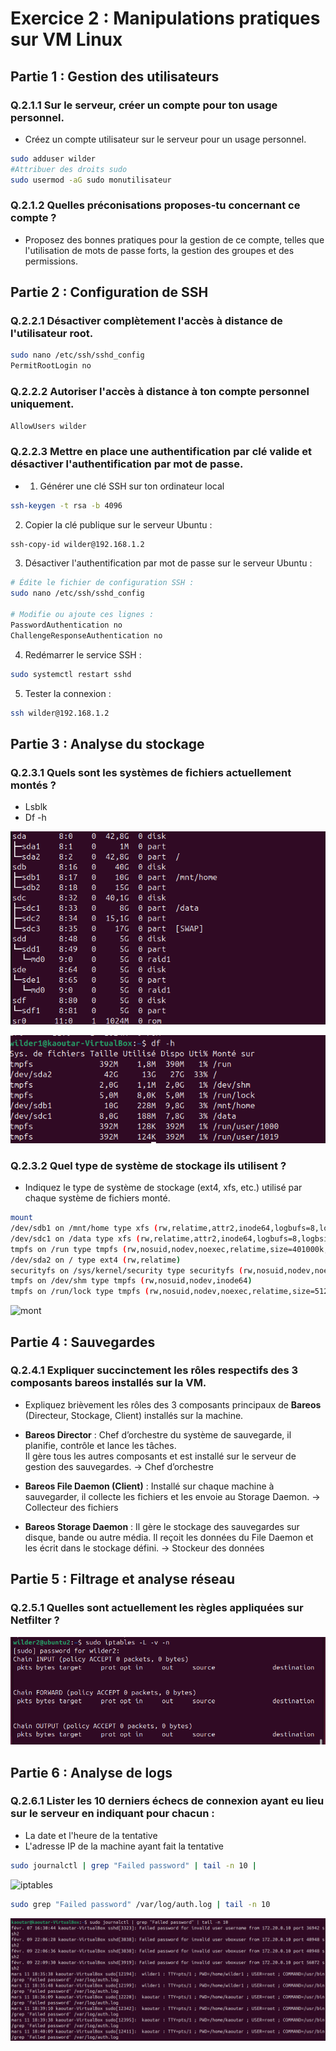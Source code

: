 # Exercice 2 : Manipulations pratiques sur VM Linux

## Partie 1 : Gestion des utilisateurs

### Q.2.1.1 Sur le serveur, créer un compte pour ton usage personnel.
- Créez un compte utilisateur sur le serveur pour un usage personnel.
```bash
sudo adduser wilder
#Attribuer des droits sudo
sudo usermod -aG sudo monutilisateur
```

### Q.2.1.2 Quelles préconisations proposes-tu concernant ce compte ?
- Proposez des bonnes pratiques pour la gestion de ce compte, telles que l'utilisation de mots de passe forts, la gestion des groupes et des permissions.

## Partie 2 : Configuration de SSH

### Q.2.2.1 Désactiver complètement l'accès à distance de l'utilisateur root.

```bash
sudo nano /etc/ssh/sshd_config
PermitRootLogin no
```

### Q.2.2.2 Autoriser l'accès à distance à ton compte personnel uniquement.

```bash
AllowUsers wilder
```

### Q.2.2.3 Mettre en place une authentification par clé valide et désactiver l'authentification par mot de passe.
- 1. Générer une clé SSH sur ton ordinateur local 
```bash
ssh-keygen -t rsa -b 4096
```
2. Copier la clé publique sur le serveur Ubuntu :

```bash
ssh-copy-id wilder@192.168.1.2
```
3. Désactiver l'authentification par mot de passe sur le serveur Ubuntu :
```bash
# Édite le fichier de configuration SSH :
sudo nano /etc/ssh/sshd_config

# Modifie ou ajoute ces lignes :
PasswordAuthentication no
ChallengeResponseAuthentication no
```
4. Redémarrer le service SSH :
```bash
sudo systemctl restart sshd
```
5. Tester la connexion :
```bash
ssh wilder@192.168.1.2
```
## Partie 3 : Analyse du stockage

### Q.2.3.1 Quels sont les systèmes de fichiers actuellement montés ?
- Lsblk
- Df -h

![lsblk](https://github.com/KAOUTARBAH/Checkpoint3_Blanc/blob/main/Images/lsblk.png)

![df](https://github.com/KAOUTARBAH/Checkpoint3_Blanc/blob/main/Images/df.png)

### Q.2.3.2 Quel type de système de stockage ils utilisent ?
- Indiquez le type de système de stockage (ext4, xfs, etc.) utilisé par chaque système de fichiers monté.

```bash
mount 
/dev/sdb1 on /mnt/home type xfs (rw,relatime,attr2,inode64,logbufs=8,logbsize=32k,noquota)
/dev/sdc1 on /data type xfs (rw,relatime,attr2,inode64,logbufs=8,logbsize=32k,noquota)
tmpfs on /run type tmpfs (rw,nosuid,nodev,noexec,relatime,size=401000k,mode=755,inode64)
/dev/sda2 on / type ext4 (rw,relatime)
securityfs on /sys/kernel/security type securityfs (rw,nosuid,nodev,noexec,relatime)
tmpfs on /dev/shm type tmpfs (rw,nosuid,nodev,inode64)
tmpfs on /run/lock type tmpfs (rw,nosuid,nodev,noexec,relatime,size=5120k,inode64)
```
![mont](https://github.com/KAOUTARBAH/Checkpoint3_Blanc/blob/main/Images/mont.png)

## Partie 4 : Sauvegardes

### Q.2.4.1 Expliquer succinctement les rôles respectifs des 3 composants bareos installés sur la VM.
- Expliquez brièvement les rôles des 3 composants principaux de **Bareos** (Directeur, Stockage, Client) installés sur la machine.


- **Bareos Director** : Chef d’orchestre du système de sauvegarde, il planifie, contrôle et lance les tâches.  
Il gère tous les autres composants et est installé sur le serveur de gestion des sauvegardes.  → Chef d’orchestre

- **Bareos File Daemon (Client)** : Installé sur chaque machine à sauvegarder, il collecte les fichiers et les envoie au Storage Daemon. → Collecteur des fichiers

- **Bareos Storage Daemon** : Il gère le stockage des sauvegardes sur disque, bande ou autre média. Il reçoit les données du File Daemon et les écrit dans le stockage défini. → Stockeur des données

## Partie 5 : Filtrage et analyse réseau

### Q.2.5.1 Quelles sont actuellement les règles appliquées sur Netfilter ?
![iptables](https://github.com/KAOUTARBAH/Checkpoint3_Blanc/blob/main/Images/iptables.png)

## Partie 6 : Analyse de logs

### Q.2.6.1 Lister les 10 derniers échecs de connexion ayant eu lieu sur le serveur en indiquant pour chacun :
- La date et l'heure de la tentative
- L'adresse IP de la machine ayant fait la tentative
```bash
sudo journalctl | grep "Failed password" | tail -n 10 | 
```
![iptables](https://github.com/KAOUTARBAH/Checkpoint3_Blanc/blob/main/Images/log1.png)

```bash
sudo grep "Failed password" /var/log/auth.log | tail -n 10
```
![iptables](https://github.com/KAOUTARBAH/Checkpoint3_Blanc/blob/main/Images/log2.png)
